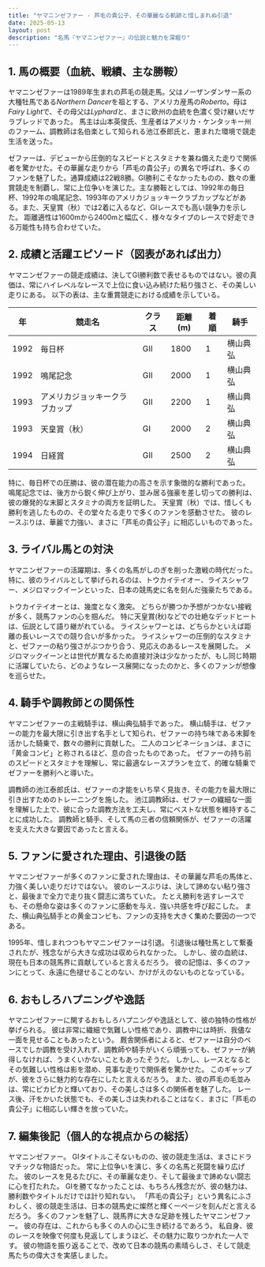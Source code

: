 ```yaml
---
title: "ヤマニンゼファー - 芦毛の貴公子、その華麗なる軌跡と惜しまれぬ引退"
date: 2025-05-13
layout: post
description: "名馬『ヤマニンゼファー』の伝説と魅力を深堀り"
---
```


## 1. 馬の概要（血統、戦績、主な勝鞍）

ヤマニンゼファーは1989年生まれの芦毛の競走馬。父はノーザンダンサー系の大種牡馬である*Northern Dancer*を祖とする、アメリカ産馬の*Roberto*。母は*Fairy Light*で、その母父は*Lyphard*と、まさに欧州の血統を色濃く受け継いだサラブレッドであった。  馬主は山本英俊氏、生産者はアメリカ・ケンタッキー州のファーム、調教師は名伯楽として知られる池江泰郎氏と、恵まれた環境で競走生活を送った。

ゼファーは、デビューから圧倒的なスピードとスタミナを兼ね備えた走りで関係者を驚かせた。その華麗な走りから「芦毛の貴公子」の異名で呼ばれ、多くのファンを魅了した。通算成績は22戦8勝。GI勝利こそなかったものの、数々の重賞競走を制覇し、常に上位争いを演じた。主な勝鞍としては、1992年の毎日杯、1992年の鳴尾記念、1993年のアメリカジョッキークラブカップなどがある。また、天皇賞（秋）では2着に入るなど、GIレースでも高い競争力を示した。  距離適性は1600mから2400mと幅広く、様々なタイプのレースで好走できる万能性も持ち合わせていた。

## 2. 成績と活躍エピソード（図表があれば出力）

ヤマニンゼファーの競走成績は、決してGI勝利数で表せるものではない。彼の真価は、常にハイレベルなレースで上位に食い込み続けた粘り強さと、その美しい走りにある。  以下の表は、主な重賞競走における成績を示している。


| 年 | 競走名             | クラス | 距離(m) | 着順 | 騎手       |
|---|----------------------|-------|---------|-----|-------------|
| 1992 | 毎日杯             | GII   | 1800    | 1   | 横山典弘     |
| 1992 | 鳴尾記念           | GII   | 2000    | 1   | 横山典弘     |
| 1993 | アメリカジョッキークラブカップ | GII   | 2200    | 1   | 横山典弘     |
| 1993 | 天皇賞（秋）         | GI    | 2000    | 2   | 横山典弘     |
| 1994 | 日経賞             | GII   | 2500    | 2   | 横山典弘     |


特に、毎日杯での圧勝は、彼の潜在能力の高さを示す象徴的な勝利であった。  鳴尾記念では、後方から鋭く伸び上がり、並み居る強豪を差し切っての勝利は、彼の爆発的な末脚とスタミナの両方を証明した。  天皇賞（秋）では、惜しくも勝利を逃したものの、その堂々たる走りで多くのファンを感動させた。  彼のレースぶりは、華麗で力強い、まさに「芦毛の貴公子」に相応しいものであった。


## 3. ライバル馬との対決

ヤマニンゼファーの活躍期は、多くの名馬がしのぎを削った激戦の時代だった。  特に、彼のライバルとして挙げられるのは、トウカイテイオー、ライスシャワー、メジロマックイーンといった、日本の競馬史に名を刻んだ強豪たちである。

トウカイテイオーとは、幾度となく激突。  どちらが勝つか予想がつかない接戦が多く、競馬ファンの心を掴んだ。  特に天皇賞(秋)などでの壮絶なデッドヒートは、伝説として語り継がれている。  ライスシャワーとは、どちらかといえば距離の長いレースでの競り合いが多かった。  ライスシャワーの圧倒的なスタミナと、ゼファーの粘り強さがぶつかり合う、見応えのあるレースを展開した。  メジロマックイーンとは世代が異なるため直接対決は少なかったが、もし同じ時期に活躍していたら、どのようなレース展開になったのかと、多くのファンが想像を巡らせた。


## 4. 騎手や調教師との関係性

ヤマニンゼファーの主戦騎手は、横山典弘騎手であった。  横山騎手は、ゼファーの能力を最大限に引き出す名手として知られ、ゼファーの持ち味である末脚を活かした騎乗で、数々の勝利に貢献した。  二人のコンビネーションは、まさに「黄金コンビ」と称されるほど、息の合ったものであった。  ゼファーの持ち前のスピードとスタミナを理解し、常に最適なレースプランを立て、的確な騎乗でゼファーを勝利へと導いた。

調教師の池江泰郎氏は、ゼファーの才能をいち早く見抜き、その能力を最大限に引き出すためのトレーニングを施した。  池江調教師は、ゼファーの繊細な一面を理解した上で、彼に合った調教方法を工夫し、常にベストな状態を維持することに成功した。  調教師と騎手、そして馬の三者の信頼関係が、ゼファーの活躍を支えた大きな要因であったと言える。


## 5. ファンに愛された理由、引退後の話

ヤマニンゼファーが多くのファンに愛された理由は、その華麗な芦毛の馬体と、力強く美しい走りだけではない。  彼のレースぶりは、決して諦めない粘り強さと、最後まで全力で走り抜く闘志に満ちていた。  たとえ勝利を逃すレースでも、その懸命な姿は多くのファンに感動を与え、強い共感を呼び起こした。  また、横山典弘騎手との黄金コンビも、ファンの支持を大きく集めた要因の一つである。

1995年、惜しまれつつもヤマニンゼファーは引退。  引退後は種牡馬として繋養されたが、残念ながら大きな成功は収められなかった。  しかし、彼の血統は、現在も日本の競馬界に貢献していると言えるだろう。  彼の記憶は、多くのファンにとって、永遠に色褪せることのない、かけがえのないものとなっている。


## 6. おもしろハプニングや逸話

ヤマニンゼファーに関するおもしろハプニングや逸話として、彼の独特の性格が挙げられる。  彼は非常に繊細で気難しい性格であり、調教中には時折、我儘な一面を見せることもあったという。  厩舎関係者によると、ゼファーは自分のペースでしか調教を受け入れず、調教師や騎手がいくら頑張っても、ゼファーが納得しなければ、うまくいかないこともあったそうだ。  しかし、レースとなるとその気難しい性格は影を潜め、見事な走りで関係者を驚かせた。  このギャップが、彼をさらに魅力的な存在にしたと言えるだろう。  また、彼の芦毛の毛並みは、常にピカピカと輝いており、その美しさは多くの関係者を魅了した。  レース後、汗をかいた状態でも、その美しさは失われることはなく、まさに「芦毛の貴公子」に相応しい輝きを放っていた。


## 7. 編集後記（個人的な視点からの総括）

ヤマニンゼファー。  GIタイトルこそないものの、彼の競走生活は、まさにドラマチックな物語だった。  常に上位争いを演じ、多くの名馬と死闘を繰り広げた。  彼のレースを見るたびに、その華麗な走り、そして最後まで諦めない闘志に心を打たれた。  GIを勝てなかったことは、もちろん残念だが、彼の魅力は、勝利数やタイトルだけでは計り知れない。  「芦毛の貴公子」という異名にふさわしく、彼の競走生活は、日本の競馬史に燦然と輝く一ページを刻んだと言えるだろう。  多くのファンを魅了し、競馬界に大きな足跡を残したヤマニンゼファー。  彼の存在は、これからも多くの人の心に生き続けるであろう。  私自身、彼のレースを映像で何度も見返してしまうほど、その魅力に取りつかれた一人です。  彼の物語を振り返ることで、改めて日本の競馬の素晴らしさ、そして競走馬たちの偉大さを実感しました。
